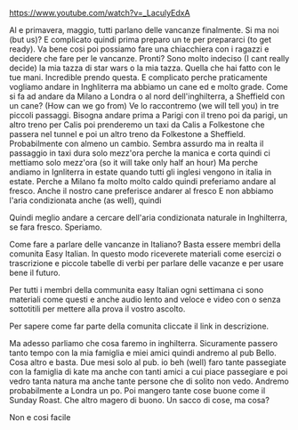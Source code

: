 https://www.youtube.com/watch?v=_LaculyEdxA


Al e primavera, maggio, tutti parlano delle vancanze finalmente. Si ma noi (but us)? E complicato quindi prima preparo un te per prepararci (to get ready). Va bene cosi poi possiamo fare una chiacchiera con i ragazzi e decidere che fare per le vancanze. Pronti? Sono molto indeciso (I cant really decide) la mia tazza di star wars o la mia tazza. Quella che hai fatto con le tue mani. Incredible prendo questa. 
E complicato perche praticamente vogliamo andare in Inghliterra ma abbiamo un cane ed e molto grade. Come si fa ad andare da Milano a Londra o al nord dell'inghilterra, a Sheffield con un cane? (How can we go from)
Ve lo raccontremo (we will tell you) in tre piccoli passaggi. Bisogna andare prima a Parigi con il treno poi da parigi, un altro treno per Calis poi prenderemo un taxi da Calis a Folkestone che passera nel tunnel e poi un altro treno da Folkestone a Sheffield. Probabilmente con almeno un cambio. Sembra assurdo ma in realta il passaggio in taxi dura solo mezz'ora perche la manica e corta
quindi ci mettiamo solo mezz'ora (so it will take only half an hour)
Ma perche andiamo in Ignliterra in estate quando tutti gli inglesi vengono in italia in estate. Perche a Milano fa molto molto caldo quindi preferiamo andare al fresco. Anche il nostro cane preferisce andarer al fresco E non abbiamo l'aria condizionata anche (as well), quindi

Quindi meglio andare a cercare dell'aria condizionata naturale in Inghilterra, se fara fresco. Speriamo.

Come fare a parlare delle vancanze in Italiano? Basta essere membri della comunita Easy Italian. In questo modo riceverete materiali come esercizi o trascrizione e piccole tabelle di verbi per parlare delle vacanze e per usare bene il futuro.

Per tutti i membri della communita easy Italian ogni settimana ci sono materiali come questi e anche audio lento and veloce e video con o senza sottotitili per mettere alla prova il vostro ascolto.

Per sapere come far parte della comunita cliccate il link in descrizione.

Ma adesso parliamo che cosa faremo in inghilterra. Sicuramente passero tanto tempo con la mia famiglia e miei amici quindi andremo al pub Bello. Cosa altro e basta. Due mesi solo al pub. io beh (well) faro tante passegiate con la famiglia di kate ma anche con tanti amici a cui piace passegiare e poi vedro tanta natura ma anche tante persone che di solito non vedo. Andremo probabilmente a Londra un po. Poi mangero tante cose buone come il Sunday Roast. Che altro magero di buono. Un sacco di cose, ma cosa?

Non e cosi facile


